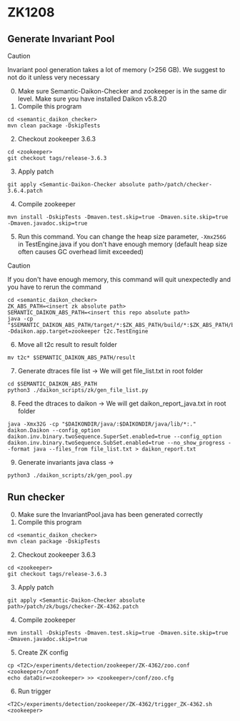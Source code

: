 # ZK1208

## Generate Invariant Pool
> [!CAUTION]  
> Invariant pool generation takes a lot of memory (>256 GB). We suggest to not do it unless very necessary

0. Make sure Semantic-Daikon-Checker and zookeeper is in the same dir level. Make sure you have installed Daikon v5.8.20
1. Compile this program
```
cd <semantic_daikon_checker>
mvn clean package -DskipTests
```
2. Checkout zookeeper 3.6.3
```
cd <zookeeper>
git checkout tags/release-3.6.3
```
3. Apply patch
```
git apply <Semantic-Daikon-Checker absolute path>/patch/checker-3.6.4.patch
```
4. Compile zookeeper
```
mvn install -DskipTests -Dmaven.test.skip=true -Dmaven.site.skip=true -Dmaven.javadoc.skip=true
```
5. Run this command. You can change the heap size parameter, `-Xmx256G` in TestEngine.java if you don't have enough memory (default heap size often causes GC overhead limit exceeded)
> [!CAUTION]  
> If you don't have enough memory, this command will quit unexpectedly and you have to rerun the command
```
cd <semantic_daikon_checker>
ZK_ABS_PATH=<insert zk absolute path>
SEMANTIC_DAIKON_ABS_PATH=<insert this repo absolute path>
java -cp "$SEMANTIC_DAIKON_ABS_PATH/target/*:$ZK_ABS_PATH/build/*:$ZK_ABS_PATH/build/lib/*" -Ddaikon.app.target=zookeeper t2c.TestEngine
```
6. Move all t2c result to result folder
```
mv t2c* $SEMANTIC_DAIKON_ABS_PATH/result
```
7. Generate dtraces file list -> We will get file_list.txt in <Semantic-Daikon-Checker> root folder
```
cd $SEMANTIC_DAIKON_ABS_PATH
python3 ./daikon_scripts/zk/gen_file_list.py
```
8. Feed the dtraces to daikon -> We will get daikon_report_java.txt in <Semantic-Daikon-Checker> root folder
```
java -Xmx32G -cp "$DAIKONDIR/java/:$DAIKONDIR/java/lib/*:." daikon.Daikon --config_option daikon.inv.binary.twoSequence.SuperSet.enabled=true --config_option daikon.inv.binary.twoSequence.SubSet.enabled=true --no_show_progress --format java --files_from file_list.txt > daikon_report.txt
```
9. Generate invariants java class -> 
```
python3 ./daikon_scripts/zk/gen_pool.py
```

## Run checker
0. Make sure the InvariantPool.java has been generated correctly
1. Compile this program
```
cd <semantic_daikon_checker>
mvn clean package -DskipTests
```
2. Checkout zookeeper 3.6.3
```
cd <zookeeper>
git checkout tags/release-3.6.3
```
3. Apply patch
```
git apply <Semantic-Daikon-Checker absolute path>/patch/zk/bugs/checker-ZK-4362.patch
```
4. Compile zookeeper
```
mvn install -DskipTests -Dmaven.test.skip=true -Dmaven.site.skip=true -Dmaven.javadoc.skip=true
```
5. Create ZK config
```
cp <T2C>/experiments/detection/zookeeper/ZK-4362/zoo.conf <zookeeper>/conf
echo dataDir=<zookeeper> >> <zookeeper>/conf/zoo.cfg
```
6. Run trigger
```
<T2C>/experiments/detection/zookeeper/ZK-4362/trigger_ZK-4362.sh <zookeeper>
```
